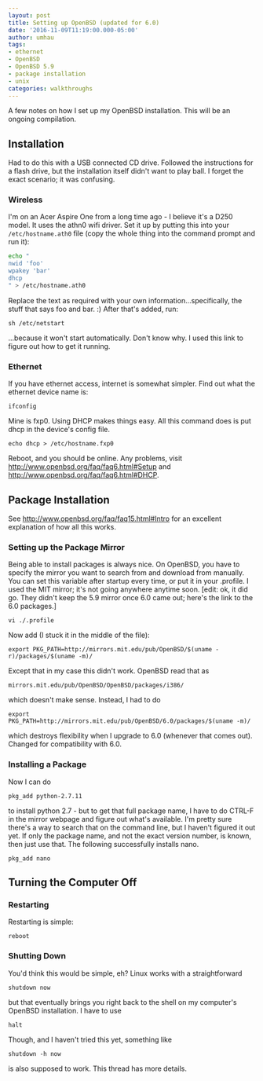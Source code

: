 ```yaml
---
layout: post
title: Setting up OpenBSD (updated for 6.0)
date: '2016-11-09T11:19:00.000-05:00'
author: umhau
tags:
- ethernet
- OpenBSD
- OpenBSD 5.9
- package installation
- unix
categories: walkthroughs
---
```


A few notes on how I set up my OpenBSD installation.  This will be an ongoing compilation.

## Installation

Had to do this with a USB connected CD drive.  Followed the instructions for a flash drive, but the installation itself didn't want to play ball.  I forget the exact scenario; it was confusing.

### Wireless

I'm on an Acer Aspire One from a long time ago - I believe it's a D250 model.  It uses the athn0 wifi driver.  Set it up by putting this into your `/etc/hostname.ath0` file (copy the whole thing into the command prompt and run it):

```bash
echo "
nwid 'foo'
wpakey 'bar'
dhcp 
" > /etc/hostname.ath0
```

Replace the text as required with your own information...specifically, the stuff that says foo and bar.  :)  After that's added, run:

    sh /etc/netstart

...because it won't start automatically.  Don't know why.  I used this link to figure out how to get it running.

### Ethernet

If you have ethernet access, internet is somewhat simpler.  Find out what the ethernet device name is:

    ifconfig

Mine is fxp0.  Using DHCP makes things easy.  All this command does is put dhcp in the device's config file.

    echo dhcp > /etc/hostname.fxp0

Reboot, and you should be online.  Any problems, visit http://www.openbsd.org/faq/faq6.html#Setup and http://www.openbsd.org/faq/faq6.html#DHCP.

## Package Installation

See http://www.openbsd.org/faq/faq15.html#Intro for an excellent explanation of how all this works.

### Setting up the Package Mirror

Being able to install packages is always nice.  On OpenBSD, you have to specify the mirror you want to search from and download from manually.  You can set this variable after startup every time, or put it in your .profile.  I used the MIT mirror; it's not going anywhere anytime soon. [edit: ok, it did go.  They didn't keep the 5.9 mirror once 6.0 came out; here's the link to the 6.0 packages.]

    vi ./.profile

Now add (I stuck it in the middle of the file):

    export PKG_PATH=http://mirrors.mit.edu/pub/OpenBSD/$(uname -r)/packages/$(uname -m)/

Except that in my case this didn't work.  OpenBSD read that as

    mirrors.mit.edu/pub/OpenBSD/OpenBSD/packages/i386/

which doesn't make sense.  Instead, I had to do

    export PKG_PATH=http://mirrors.mit.edu/pub/OpenBSD/6.0/packages/$(uname -m)/

which destroys flexibility when I upgrade to 6.0 (whenever that comes out). Changed for compatibility with 6.0.

### Installing a Package

Now I can do

    pkg_add python-2.7.11

to install python 2.7 - but to get that full package name, I have to do CTRL-F in the mirror webpage and figure out what's available.  I'm pretty sure there's a way to search that on the command line, but I haven't figured it out yet.  If only the package name, and not the exact version number, is known, then just use that.  The following successfully installs nano.

    pkg_add nano

## Turning the Computer Off

### Restarting

Restarting is simple: 

    reboot

### Shutting Down

You'd think this would be simple, eh?  Linux works with a straightforward

    shutdown now

but that eventually brings you right back to the shell on my computer's OpenBSD installation.  I have to use 

    halt

Though, and I haven't tried this yet, something like

    shutdown -h now

is also supposed to work.  This thread has more details.


